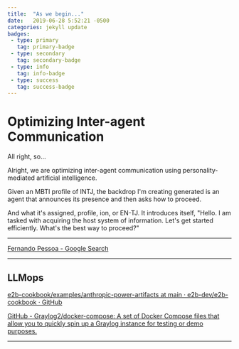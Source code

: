 ```yaml
---
title:  "As we begin..."
date:   2019-06-28 5:52:21 -0500
categories: jekyll update
badges:
 - type: primary
   tag: primary-badge
 - type: secondary
   tag: secondary-badge
 - type: info
   tag: info-badge
 - type: success
   tag: success-badge
---
```


# Optimizing Inter-agent Communication

All right, so...

Alright, we are optimizing inter-agent communication using personality-mediated artificial intelligence.

Given an MBTI profile of INTJ, the backdrop I'm creating generated is an agent that announces its presence and then asks how to proceed.

And what it's assigned, profile, ion, or EN-TJ. It introduces itself, "Hello. I am tasked with acquiring the host system of information. Let's get started efficiently. What's the best way to proceed?"

------------------------------------------------------------------------

[Fernando Pessoa - Google Search](https://www.google.com/search?q=Fernando+Pessoa&sca_esv=04aa412ff406bf20&sxsrf=ADLYWIJOq8AgjqHli4KReFCArm-rB-yU6w%3A1720475291445&ei=m16MZsP0GqqU5OMPhtO1wAM&ved=0ahUKEwiDrt30tZiHAxUqCnkGHYZpDTgQ4dUDCA8&uact=5&oq=Fernando+Pessoa&gs_lp=Egxnd3Mtd2l6LXNlcnAiD0Zlcm5hbmRvIFBlc3NvYTILEC4YgAQYsQMYgwEyBRAAGIAEMgUQABiABDIFEC4YgAQyBRAuGIAEMgUQABiABDIFEAAYgAQyBRAAGIAEMgsQLhiABBjHARivATIFEAAYgAQyGhAuGIAEGLEDGIMBGJcFGNwEGN4EGOAE2AEBSKgPUOcHWOcHcAN4AZABAJgBngGgAZ4BqgEDMC4xuAEDyAEA-AEC-AEBmAIEoAKsAcICChAAGLADGNYEGEeYAwDiAwUSATEgQIgGAZAGAroGBggBEAEYFJIHAzMuMaAHwg8&sclient=gws-wiz-serp)

------------------------------------------------------------------------

## LLMops

[e2b-cookbook/examples/anthropic-power-artifacts at main · e2b-dev/e2b-cookbook · GitHub](https://github.com/e2b-dev/e2b-cookbook/tree/main/examples/anthropic-power-artifacts)

[GitHub - Graylog2/docker-compose: A set of Docker Compose files that allow you to quickly spin up a Graylog instance for testing or demo purposes.](https://github.com/Graylog2/docker-compose)

------------------------------------------------------------------------
